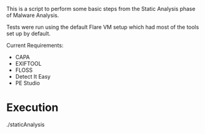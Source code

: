 This is a script to perform some basic steps from the Static Analysis phase of Malware Analysis.

Tests were run using the default Flare VM setup which had most of the tools set up by default.

Current Requirements:
- CAPA
- EXIFTOOL
- FLOSS
- Detect It Easy
- PE Studio

# Execution
./staticAnalysis <binaryName>

